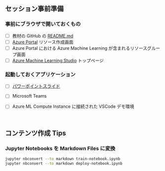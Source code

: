 ## セッション事前準備

### 事前にブラウザで開いておくもの
- [ ] 教材の GitHub の [README.md](./README.md)
- [ ] [Azure Portal](https://portal.azure.com/?feature.customportal=false#create/hub) リソース作成画面
- [ ] Azure Portal における Azure Machine Learning が含まれるリソースグループ画面
- [ ] [Azure Machine Learning Studio](ml.azure.com) トップページ

### 起動しておくアプリケーション
- [ ] [パワーポイントスライド](./FTA-Live-AzureML-Fundamental.pdf)
- [ ] Microsoft Teams
- [ ] Azure ML Compute Instance に接続された VSCode デモ環境


<br/>

## コンテンツ作成 Tips
### Jupyter Notebooks を Markdown Files に変換

```bash
jupyter nbconvert --to markdown train-notebook.ipynb
jupyter nbconvert --to markdown deploy-notebook.ipynb
```